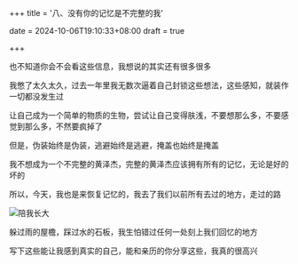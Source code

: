 +++
title = '八、没有你的记忆是不完整的我'

date = 2024-10-06T19:10:33+08:00
draft = true



+++

也不知道你会不会看这些信息，我想说的其实还有很多很多

我憋了太久太久，过去一年里我无数次逼着自己封锁这些想法，这些感知，就装作一切都没发生过

让自己成为一个简单的物质的生物，尝试让自己变得肤浅，不要想那么多，不要感觉到那么多，不然要疯掉了

但是，伪装始终是伪装，逃避始终是逃避，掩盖也始终是掩盖

我不想成为一个不完整的黄泽杰，完整的黄泽杰应该拥有所有的记忆，无论是好的坏的

所以，今天，我也是来恢复记忆的，我去了我们以前所有去过的地方，走过的路

![陪我长大](/img/p8.png)

躲过雨的屋檐，踩过水的石板，我生怕错过任何一处刻上我们回忆的地方

写下这些能让我感到真实的自己，能和亲历的你分享这些，我真的很高兴
